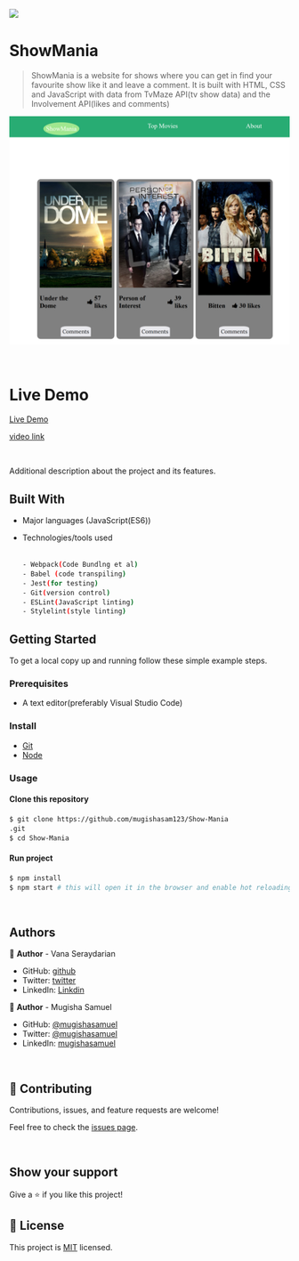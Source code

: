 ![](https://img.shields.io/badge/ShowMania-blue)

# ShowMania

>ShowMania is a website for shows where you can get in find your favourite show like it and leave a comment.
>It is built with HTML, CSS and JavaScript with data from TvMaze API(tv show data) and the Involvement API(likes and comments)

![screenshot](./Capture.PNG)


<br/>

# Live Demo

[Live Demo ](https://showmania42.netlify.app/)

[video link](https://drive.google.com/file/d/1_PRcgvVhlUYpx9J6ADwAYEubcMnnNoas/view?usp=sharing)

<br/>

Additional description about the project and its features.
## Built With

- Major languages (JavaScript(ES6))
- Technologies/tools used 

  
  ``` bash
 
  - Webpack(Code Bundlng et al)
  - Babel (code transpiling)
  - Jest(for testing)
  - Git(version control)
  - ESLint(JavaScript linting)
  - Stylelint(style linting)

  ```


## Getting Started

To get a local copy up and running follow these simple example steps.

### Prerequisites
 - A text editor(preferably Visual Studio Code)
### Install
  -  [Git](https://git-scm.com/downloads)
  -  [Node](https://nodejs.org/en/download/)
### Usage
#### Clone this repository

```bash
$ git clone https://github.com/mugishasam123/Show-Mania
.git
$ cd Show-Mania

```
#### Run project

```bash
$ npm install
$ npm start # this will open it in the browser and enable hot reloading
```

  <br>

## Authors

👤 **Author** - Vana Seraydarian
- GitHub: [github](https://github.com/VSeray)
- Twitter: [twitter](https://twitter.com/home)
- LinkedIn: [Linkdin](https://www.linkedin.com/in/vana-seraydarian-936687191/?lipi=urn%3Ali%3Apage%3Ad_flagship3_feed%3BNyso4dw6Tz6UBL%2Fqkjvtvw%3D%3D)

👤 **Author** - Mugisha Samuel
- GitHub: [@mugishasamuel](https://github.com/mugishasam123)
- Twitter: [@mugishasamuel](https://twitter.com/mugishasamuel42/)
- LinkedIn: [mugishasamuel](https://www.linkedin.com/in/mugisha-samuel-55a905208/)

<br>

## 🤝 Contributing

Contributions, issues, and feature requests are welcome!

Feel free to check the [issues page](https://github.com/mugishasam123/Show-Mania/issues).

<br>

## Show your support

Give a ⭐️ if you like this project!

## 📝 License

This project is [MIT](https://opensource.org/licenses/MIT) licensed.
